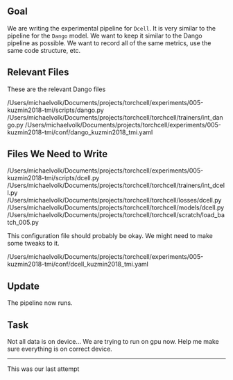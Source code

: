 ## Goal

We are writing the experimental pipeline for `Dcell`. It is very similar to the pipeline for the `Dango` model. We want to keep it similar to the Dango pipeline as possible. We want to record all of the same metrics, use the same code structure, etc.

## Relevant Files

These are the relevant Dango files

/Users/michaelvolk/Documents/projects/torchcell/experiments/005-kuzmin2018-tmi/scripts/dango.py
/Users/michaelvolk/Documents/projects/torchcell/torchcell/trainers/int_dango.py
/Users/michaelvolk/Documents/projects/torchcell/experiments/005-kuzmin2018-tmi/conf/dango_kuzmin2018_tmi.yaml

## Files We Need to Write

/Users/michaelvolk/Documents/projects/torchcell/experiments/005-kuzmin2018-tmi/scripts/dcell.py
/Users/michaelvolk/Documents/projects/torchcell/torchcell/trainers/int_dcell.py
/Users/michaelvolk/Documents/projects/torchcell/torchcell/losses/dcell.py
/Users/michaelvolk/Documents/projects/torchcell/torchcell/models/dcell.py
/Users/michaelvolk/Documents/projects/torchcell/torchcell/scratch/load_batch_005.py

This configuration file should probably be okay. We might need to make some tweaks to it.

/Users/michaelvolk/Documents/projects/torchcell/experiments/005-kuzmin2018-tmi/conf/dcell_kuzmin2018_tmi.yaml

## Update

The pipeline now runs.

## Task

Not all data is on device... We are trying to run on gpu now. Help me make sure everything is on correct device.

***

This was our last attempt
